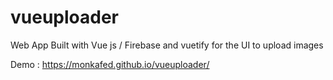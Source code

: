 # vueuploader
Web App Built with Vue js / Firebase and vuetify for the UI to upload images


Demo : https://monkafed.github.io/vueuploader/
